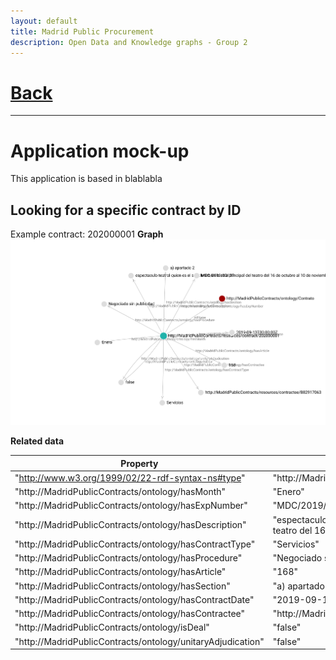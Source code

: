 ```yaml
---
layout: default
title: Madrid Public Procurement
description: Open Data and Knowledge graphs - Group 2
---
```


# [Back](./index.html) 

* * *

# Application mock-up

This application is based in blablabla

## Looking for a specific contract by ID

Example contract: 202000001
**Graph**
![Contract](./assets/contract_graph.svg)

**Related data**

|   Property                                                  |   Value                                                                                                                      | 
|-------------------------------------------------------------|------------------------------------------------------------------------------------------------------------------------------| 
| "http://www.w3.org/1999/02/22-rdf-syntax-ns#type"           | "http://MadridPublicContracts/ontology/Contrato"                                                                             | 
| "http://MadridPublicContracts/ontology/hasMonth"            | "Enero"                                                                                                                      | 
| "http://MadridPublicContracts/ontology/hasExpNumber"        | "MDC/2019/00177"                                                                                                             | 
| "http://MadridPublicContracts/ontology/hasDescription"      | "espectaculo teatral quien es el sr schmitt en la sala principal del teatro del 16 de octubre al 10 de noviembre (t.espaol)" | 
| "http://MadridPublicContracts/ontology/hasContractType"     | "Servicios"                                                                                                                  | 
| "http://MadridPublicContracts/ontology/hasProcedure"        | "Negociado sin publicidad"                                                                                                   | 
| "http://MadridPublicContracts/ontology/hasArticle"          | "168"                                                                                                                        | 
| "http://MadridPublicContracts/ontology/hasSection"          | "a) apartado 2"                                                                                                              | 
| "http://MadridPublicContracts/ontology/hasContractDate"     | "2019-09-13T00:00:00Z"                                                                                                       | 
| "http://MadridPublicContracts/ontology/hasContractee"       | "http://MadridPublicContracts/resources/contractee/B82917063"                                                                | 
| "http://MadridPublicContracts/ontology/isDeal"              | "false"                                                                                                                      | 
| "http://MadridPublicContracts/ontology/unitaryAdjudication" | "false"                                                                                                                      | 




